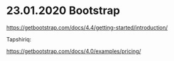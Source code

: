 # 23.01.2020 Bootstrap

https://getbootstrap.com/docs/4.4/getting-started/introduction/



Tapshiriq:

https://getbootstrap.com/docs/4.0/examples/pricing/

